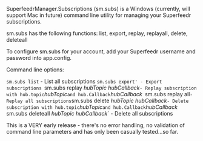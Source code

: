 SuperfeedrManager.Subscriptions (sm.subs) is a Windows (currently, will support Mac in future) command line utility for managing your Superfeedr subscriptions.

sm.subs has the following functions: list, export, replay, replayall, delete, deleteall

To configure sm.subs for your account, add your Superfeedr username and password into app.config.

Command line options:

`sm.subs list` - List all subscriptions
`sm.subs export' - Export subscriptions
`sm.subs replay *hubTopic* *hubCallback*` - Replay subscription with hub.topic `*hubTopic*` and hub.Callback `*hubCallback*`
`sm.subs replay all` - Replay all subscriptions
`sm.subs delete *hubTopic* *hubCallback*` - Delete subscription with hub.topic `*hubTopic*` and hub.Callback `*hubCallback*`
`sm.subs deleteall *hubTopic* *hubCallback*` - Delete all subscriptions

This is a VERY early release - there's no error handling, no validation of command line parameters and has only been casually tested...so far.
